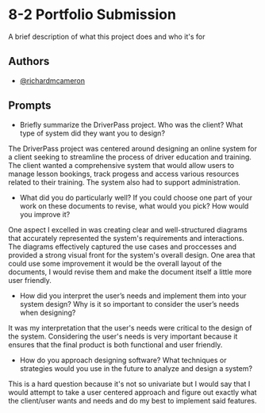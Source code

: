 
# 8-2 Portfolio Submission

A brief description of what this project does and who it's for


## Authors

- [@richardmcameron](https://github.com/richardmcameron)


## Prompts
 

* Briefly summarize the DriverPass project. Who was the client? What type of system did they want you to design?

The DriverPass project was centered around designing an online system for a client seeking to streamline the process of driver education and training. The client wanted a comprehensive system that would allow users to manage lesson bookings, track progess and access various resources related to their training. The system also had to support administration.

* What did you do particularly well? If you could choose one part of your work on these documents to revise, what would you pick? How would you improve it?

One aspect I excelled in was creating clear and well-structured diagrams that accurately represented the system's requirements and interactions. The diagrams effectively captured the use cases and proccesses and provided a strong visual front for the system's overall design. One area that could use some improvement it would be the overall layout of the documents, I would revise them and make the document itself a little more user friendly. 

* How did you interpret the user’s needs and implement them into your system design? Why is it so important to consider the user’s needs when designing?

It was my interpretation that the user's needs were critical to the design of the system. Considering the user's needs is very important because it ensures that the final product is both functional and user friendly.


* How do you approach designing software? What techniques or strategies would you use in the future to analyze and design a system?

This is a hard question because it's not so univariate but I would say that I would attempt to take a user centered approach and figure out exactly what the client/user wants and needs and do my best to implement said features.
